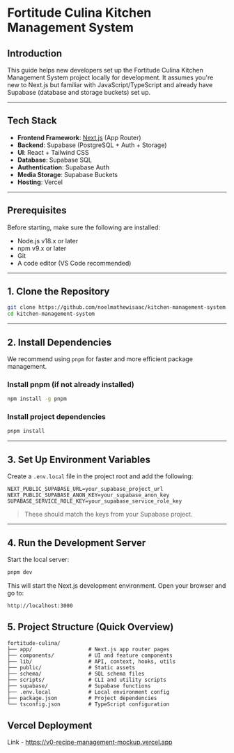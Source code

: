 # Fortitude Culina Kitchen Management System

## Introduction

This guide helps new developers set up the Fortitude Culina Kitchen Management System project locally for development. It assumes you're new to Next.js but familiar with JavaScript/TypeScript and already have Supabase (database and storage buckets) set up.

---

## Tech Stack

- **Frontend Framework**: [Next.js](https://nextjs.org/) (App Router)
- **Backend**: Supabase (PostgreSQL + Auth + Storage)
- **UI**: React + Tailwind CSS
- **Database**: Supabase SQL
- **Authentication**: Supabase Auth
- **Media Storage**: Supabase Buckets
- **Hosting**: Vercel

---

## Prerequisites

Before starting, make sure the following are installed:

- Node.js v18.x or later
- npm v9.x or later
- Git
- A code editor (VS Code recommended)

---

## 1. Clone the Repository

```bash
git clone https://github.com/noelmathewisaac/kitchen-management-system.git
cd kitchen-management-system
```

---

## 2. Install Dependencies

We recommend using `pnpm` for faster and more efficient package management.

### Install pnpm (if not already installed)

```bash
npm install -g pnpm
```

### Install project dependencies

```bash
pnpm install
```

---

## 3. Set Up Environment Variables

Create a `.env.local` file in the project root and add the following:

```env
NEXT_PUBLIC_SUPABASE_URL=your_supabase_project_url
NEXT_PUBLIC_SUPABASE_ANON_KEY=your_supabase_anon_key
SUPABASE_SERVICE_ROLE_KEY=your_supabase_service_role_key
```

> These should match the keys from your Supabase project.

---

## 4. Run the Development Server

Start the local server:

```bash
pnpm dev
```

This will start the Next.js development environment. Open your browser and go to:

```
http://localhost:3000
```


## 5. Project Structure (Quick Overview)

```
fortitude-culina/
├── app/                  # Next.js app router pages
├── components/           # UI and feature components
├── lib/                  # API, context, hooks, utils
├── public/               # Static assets
├── schema/               # SQL schema files
├── scripts/              # CLI and utility scripts
├── supabase/             # Supabase functions
├── .env.local            # Local environment config
├── package.json          # Project dependencies
└── tsconfig.json         # TypeScript configuration
```


## Vercel Deployment

Link - https://v0-recipe-management-mockup.vercel.app